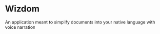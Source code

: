 # Wizdom

An application meant to simplify documents into your native language with voice narration
